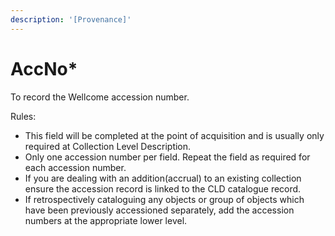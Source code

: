 ```yaml
---
description: '[Provenance]'
---
```


# AccNo\*

To record the Wellcome accession number. &#x20;

Rules:&#x20;

* This field will be completed at the point of acquisition and is usually only required at Collection Level Description.
* Only one accession number per field. Repeat the field as required for each accession number.  &#x20;
* If you are dealing with an addition(accrual) to an existing collection ensure the accession record is linked to the CLD catalogue record.&#x20;
* If retrospectively cataloguing any objects or group of objects which have been previously accessioned separately, add the accession numbers at the appropriate lower level.
